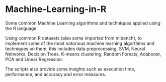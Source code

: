 # Machine-Learning-in-R
Some common Machine Learning algorithms and techniques applied using the R language.

Using common R datasets (also some imported from mlbench), to implement some of the most notorious machine learning algorthims and techniques on them, this includes data preprocessing, SVM, Neural Networks, Decision Trees, K-means clustering, Random Forests, Adaboost, PCA and Linear Regression.

The scripts also provide some insights such as execution time, performance, and accuracy and error measures.
